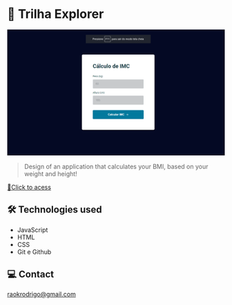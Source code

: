 # 🚀 Trilha Explorer

![preview](./github/preview.png)

> Design of an application that calculates your BMI, based on your weight and height!

[🔗Click to acess](https://rodkunz.github.io/BMI-Calculator-IMC-/)

## 🛠 Technologies used

- JavaScript
- HTML
- CSS
- Git e Github

## 💻 Contact

raokrodrigo@gmail.com